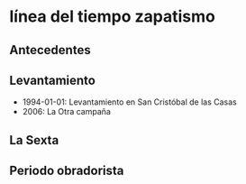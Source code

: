 # línea del tiempo zapatismo

## Antecedentes

## Levantamiento

* 1994-01-01: Levantamiento en San Cristóbal de las Casas
* 2006: La Otra campaña

## La Sexta

## Periodo obradorista
